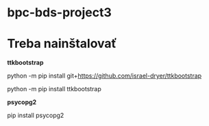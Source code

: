 # bpc-bds-project3

# Treba nainštalovať

**ttkbootstrap**

python -m pip install git+https://github.com/israel-dryer/ttkbootstrap

python -m pip install ttkbootstrap

**psycopg2**

pip install psycopg2
